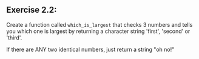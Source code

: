 ## Exercise 2.2:

Create a function called `which_is_largest` that checks 3 numbers and tells you which one is largest by returning a character string 'first', 'second' or 'third'. 

If there are ANY two identical numbers, just return a string "oh no!"

